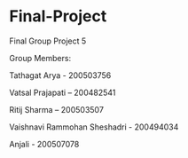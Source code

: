 # Final-Project
Final Group Project 5

Group Members:

Tathagat Arya - 200503756

Vatsal Prajapati – 200482541   

Ritij Sharma – 200503507

Vaishnavi Rammohan Sheshadri - 200494034

Anjali - 200507078

